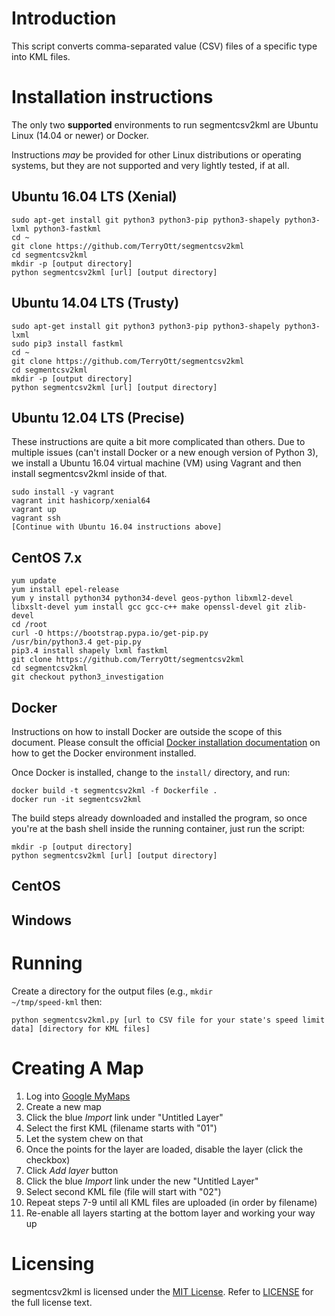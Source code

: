 # Introduction

This script converts comma-separated value (CSV) files of a specific type into KML files.

# Installation instructions

The only two __supported__ environments to run segmentcsv2kml are Ubuntu Linux (14.04 or newer) or Docker.

Instructions *may* be provided for other Linux distributions or operating systems, but they are not
supported and very lightly tested, if at all.

## Ubuntu 16.04 LTS (Xenial)

    sudo apt-get install git python3 python3-pip python3-shapely python3-lxml python3-fastkml 
    cd ~
    git clone https://github.com/TerryOtt/segmentcsv2kml
    cd segmentcsv2kml
    mkdir -p [output directory]
    python segmentcsv2kml [url] [output directory]

## Ubuntu 14.04 LTS (Trusty)

    sudo apt-get install git python3 python3-pip python3-shapely python3-lxml 
    sudo pip3 install fastkml
    cd ~
    git clone https://github.com/TerryOtt/segmentcsv2kml
    cd segmentcsv2kml
    mkdir -p [output directory]
    python segmentcsv2kml [url] [output directory]

## Ubuntu 12.04 LTS (Precise)

These instructions are quite a bit more complicated than others. Due to multiple issues
(can't install Docker or a new enough version of Python 3), we install a Ubuntu 16.04 
virtual machine (VM) using Vagrant and then install segmentcsv2kml inside of that.

    sudo install -y vagrant
    vagrant init hashicorp/xenial64
    vagrant up
    vagrant ssh
    [Continue with Ubuntu 16.04 instructions above]

## CentOS 7.x

    yum update
    yum install epel-release
    yum y install python34 python34-devel geos-python libxml2-devel libxslt-devel yum install gcc gcc-c++ make openssl-devel git zlib-devel
    cd /root
    curl -O https://bootstrap.pypa.io/get-pip.py
    /usr/bin/python3.4 get-pip.py
    pip3.4 install shapely lxml fastkml
    git clone https://github.com/TerryOtt/segmentcsv2kml
    cd segmentcsv2kml
    git checkout python3_investigation
    

## Docker

Instructions on how to install Docker are outside the scope of this document. Please consult
the official [Docker installation documentation](https://docs.docker.com/engine/installation/)
on how to get the Docker environment installed. 

Once Docker is installed, change to the <code>install/</code> directory, and run:

    docker build -t segmentcsv2kml -f Dockerfile .
    docker run -it segmentcsv2kml 

The build steps already downloaded and installed the program, so once you're at the 
bash shell inside the running container, just run the script:

    mkdir -p [output directory]
    python segmentcsv2kml [url] [output directory]

## CentOS

## Windows 


# Running

Create a directory for the output files (e.g., <code>mkdir ~/tmp/speed-kml</code> then:

    python segmentcsv2kml.py [url to CSV file for your state's speed limit data] [directory for KML files]

# Creating A Map

1. Log into [Google MyMaps](https://google.com/maps/d)
1. Create a new map
1. Click the blue *Import* link under "Untitled Layer"
1. Select the first KML (filename starts with "01")
1. Let the system chew on that
1. Once the points for the layer are loaded, disable the layer (click the checkbox)
1. Click *Add layer* button
1. Click the blue *Import* link under the new "Untitled Layer"
1. Select second KML file (file will start with "02")
1. Repeat steps 7-9 until all KML files are uploaded (in order by filename)
1. Re-enable all layers starting at the bottom layer and working your way up


# Licensing

segmentcsv2kml is licensed under the [MIT License](https://en.wikipedia.org/wiki/MIT_License). Refer to
[LICENSE](https://github.com/TerryOtt/segmentcsv2kml/blob/master/LICENSE) 
for the full license text.
